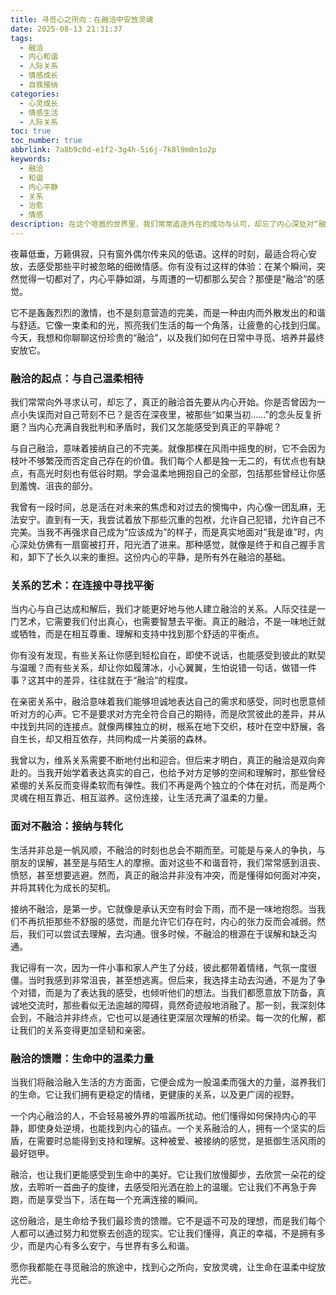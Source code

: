```yaml
---
title: 寻觅心之所向：在融洽中安放灵魂
date: 2025-08-13 21:31:37
tags:
  - 融洽
  - 内心和谐
  - 人际关系
  - 情感成长
  - 自我接纳
categories:
  - 心灵成长
  - 情感生活
  - 人际关系
toc: true
toc_number: true
abbrlink: 7a8b9c0d-e1f2-3g4h-5i6j-7k8l9m0n1o2p
keywords:
  - 融洽
  - 和谐
  - 内心平静
  - 关系
  - 治愈
  - 情感
description: 在这个喧嚣的世界里，我们常常追逐外在的成功与认可，却忘了内心深处对“融洽”的渴望。它不仅仅是人与人之间的和谐共处，更是我们与自己、与世界温柔相待的艺术。这篇文章，将带你一同探索融洽的真谛，感受它如何滋养我们的灵魂，让生命充满温暖与力量。
---
```


夜幕低垂，万籁俱寂，只有窗外偶尔传来风的低语。这样的时刻，最适合将心安放，去感受那些平时被忽略的细微情感。你有没有过这样的体验：在某个瞬间，突然觉得一切都对了，内心平静如湖，与周遭的一切都那么契合？那便是“融洽”的感觉。

它不是轰轰烈烈的激情，也不是刻意营造的完美，而是一种由内而外散发出的和谐与舒适。它像一束柔和的光，照亮我们生活的每一个角落，让疲惫的心找到归属。今天，我想和你聊聊这份珍贵的“融洽”，以及我们如何在日常中寻觅、培养并最终安放它。

### 融洽的起点：与自己温柔相待

我们常常向外寻求认可，却忘了，真正的融洽首先要从内心开始。你是否曾因为一点小失误而对自己苛刻不已？是否在深夜里，被那些“如果当初……”的念头反复折磨？当内心充满自我批判和矛盾时，我们又怎能感受到真正的平静呢？

与自己融洽，意味着接纳自己的不完美。就像那棵在风雨中摇曳的树，它不会因为枝叶不够繁茂而否定自己存在的价值。我们每个人都是独一无二的，有优点也有缺点，有高光时刻也有低谷时期。学会温柔地拥抱自己的全部，包括那些曾经让你感到羞愧、沮丧的部分。

我曾有一段时间，总是活在对未来的焦虑和对过去的懊悔中，内心像一团乱麻，无法安宁。直到有一天，我尝试着放下那些沉重的包袱，允许自己犯错，允许自己不完美。当我不再强求自己成为“应该成为”的样子，而是真实地面对“我是谁”时，内心深处仿佛有一扇窗被打开，阳光洒了进来。那种感觉，就像是终于和自己握手言和，卸下了长久以来的重担。这份内心的平静，是所有外在融洽的基础。

### 关系的艺术：在连接中寻找平衡

当内心与自己达成和解后，我们才能更好地与他人建立融洽的关系。人际交往是一门艺术，它需要我们付出真心，也需要智慧去平衡。真正的融洽，不是一味地迁就或牺牲，而是在相互尊重、理解和支持中找到那个舒适的平衡点。

你有没有发现，有些关系让你感到轻松自在，即使不说话，也能感受到彼此的默契与温暖？而有些关系，却让你如履薄冰，小心翼翼，生怕说错一句话，做错一件事？这其中的差异，往往就在于“融洽”的程度。

在亲密关系中，融洽意味着我们能够坦诚地表达自己的需求和感受，同时也愿意倾听对方的心声。它不是要求对方完全符合自己的期待，而是欣赏彼此的差异，并从中找到共同的连接点。就像两棵独立的树，根系在地下交织，枝叶在空中舒展，各自生长，却又相互依存，共同构成一片美丽的森林。

我曾以为，维系关系需要不断地付出和迎合。但后来才明白，真正的融洽是双向奔赴的。当我开始学着表达真实的自己，也给予对方足够的空间和理解时，那些曾经紧绷的关系反而变得柔软而有弹性。我们不再是两个独立的个体在对抗，而是两个灵魂在相互靠近、相互滋养。这份连接，让生活充满了温柔的力量。

### 面对不融洽：接纳与转化

生活并非总是一帆风顺，不融洽的时刻也总会不期而至。可能是与亲人的争执，与朋友的误解，甚至是与陌生人的摩擦。面对这些不和谐音符，我们常常感到沮丧、愤怒，甚至想要逃避。然而，真正的融洽并非没有冲突，而是懂得如何面对冲突，并将其转化为成长的契机。

接纳不融洽，是第一步。它就像是承认天空有时会下雨，而不是一味地抱怨。当我们不再抗拒那些不舒服的感觉，而是允许它们存在时，内心的张力反而会减弱。然后，我们可以尝试去理解，去沟通。很多时候，不融洽的根源在于误解和缺乏沟通。

我记得有一次，因为一件小事和家人产生了分歧，彼此都带着情绪，气氛一度很僵。当时我感到非常沮丧，甚至想逃离。但后来，我选择主动去沟通，不是为了争个对错，而是为了表达我的感受，也倾听他们的想法。当我们都愿意放下防备，真诚地交流时，那些看似无法逾越的障碍，竟然奇迹般地消融了。那一刻，我深刻体会到，不融洽并非终点，它也可以是通往更深层次理解的桥梁。每一次的化解，都让我们的关系变得更加坚韧和亲密。

### 融洽的馈赠：生命中的温柔力量

当我们将融洽融入生活的方方面面，它便会成为一股温柔而强大的力量，滋养我们的生命。它让我们拥有更稳定的情绪，更健康的关系，以及更广阔的视野。

一个内心融洽的人，不会轻易被外界的喧嚣所扰动。他们懂得如何保持内心的平静，即使身处逆境，也能找到内心的锚点。一个关系融洽的人，拥有一个坚实的后盾，在需要时总能得到支持和理解。这种被爱、被接纳的感觉，是抵御生活风雨的最好铠甲。

融洽，也让我们更能感受到生命中的美好。它让我们放慢脚步，去欣赏一朵花的绽放，去聆听一首曲子的旋律，去感受阳光洒在脸上的温暖。它让我们不再急于奔跑，而是享受当下，活在每一个充满连接的瞬间。

这份融洽，是生命给予我们最珍贵的馈赠。它不是遥不可及的理想，而是我们每个人都可以通过努力和觉察去创造的现实。它让我们懂得，真正的幸福，不是拥有多少，而是内心有多么安宁，与世界有多么和谐。

愿你我都能在寻觅融洽的旅途中，找到心之所向，安放灵魂，让生命在温柔中绽放光芒。